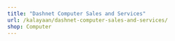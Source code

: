 ```yaml
---
title: "Dashnet Computer Sales and Services"
url: /kalayaan/dashnet-computer-sales-and-services/
shop: Computer
---
```

